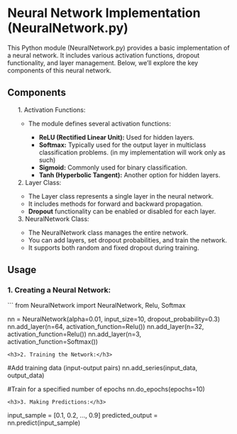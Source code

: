 <h1>Neural Network Implementation (NeuralNetwork.py)</h1>
This Python module (NeuralNetwork.py) provides a basic implementation of a neural network. It includes various activation functions, dropout functionality, and layer management. Below, we’ll explore the key components of this neural network.

<h2>Components</h2>
<ol>
1. Activation Functions:<ul>
<li>The module defines several activation functions:</li><ul>
<li><strong>ReLU (Rectified Linear Unit):</strong> Used for hidden layers.</li>
<li><strong>Softmax:</strong> Typically used for the output layer in multiclass classification problems. (in my implementation will work only as such)</li>
<li><strong>Sigmoid:</strong> Commonly used for binary classification.</li>
<li><strong>Tanh (Hyperbolic Tangent):</strong> Another option for hidden layers.</li></ul></ul>
2. Layer Class:<ul>
<li>The Layer class represents a single layer in the neural network.</li>
<li>It includes methods for forward and backward propagation.</li>
<li><strong>Dropout</strong> functionality can be enabled or disabled for each layer.</li></ul>
3. NeuralNetwork Class:<ul>
<li>The NeuralNetwork class manages the entire network.</li>
<li>You can add layers, set dropout probabilities, and train the network.</li>
<li>It supports both random and fixed dropout during training.</li>
</ol>

<h2>Usage</h2>
<h3>1. Creating a Neural Network:</h3>
```
from NeuralNetwork import NeuralNetwork, Relu, Softmax

nn = NeuralNetwork(alpha=0.01, input_size=10, dropout_probability=0.3)
nn.add_layer(n=64, activation_function=Relu())
nn.add_layer(n=32, activation_function=Relu())
nn.add_layer(n=3, activation_function=Softmax())
```
<h3>2. Training the Network:</h3>
```
#Add training data (input-output pairs)
nn.add_series(input_data, output_data)

#Train for a specified number of epochs
nn.do_epochs(epochs=10)
```
<h3>3. Making Predictions:</h3>
```

input_sample = [0.1, 0.2, ..., 0.9]
predicted_output = nn.predict(input_sample)
```